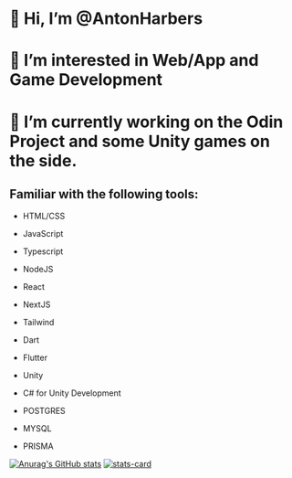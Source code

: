 # 👋 Hi, I’m @AntonHarbers
# 👀 I’m interested in Web/App and Game Development
# 🌱 I’m currently working on the Odin Project and some Unity games on the side.

## Familiar with the following tools:
- HTML/CSS
- JavaScript
- Typescript
- NodeJS
- React
- NextJS
- Tailwind
  
- Dart
- Flutter
  
- Unity
- C# for Unity Development

- POSTGRES
- MYSQL
- PRISMA

<!---
AntonHarbers/AntonHarbers is a ✨ special ✨ repository because its `README.md` (this file) appears on your GitHub profile.
You can click the Preview link to take a look at your changes.
--->

[![Anurag's GitHub stats](https://github-readme-stats.vercel.app/api?username=antonharbers)](https://github.com/anuraghazra/github-readme-stats)
[![stats-card](https://kasroudra-stats-card.herokuapp.com/svg?user=antonharbers)](https://github.com/KasRoudra/stats-card)
